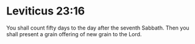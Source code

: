 # Leviticus 23:16

You shall count fifty days to the day after the seventh Sabbath. Then you shall present a grain offering of new grain to the Lord.

